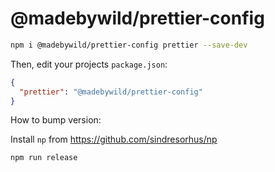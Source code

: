 # @madebywild/prettier-config

```bash
npm i @madebywild/prettier-config prettier --save-dev
```

Then, edit your projects `package.json`:

```json
{
  "prettier": "@madebywild/prettier-config"
}
```

How to bump version:

Install `np` from https://github.com/sindresorhus/np

```bash
npm run release
```
